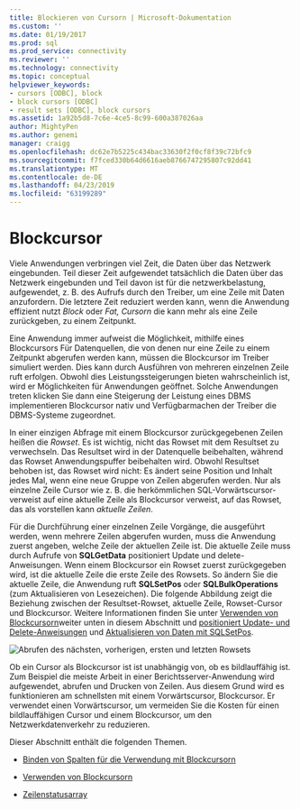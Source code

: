```yaml
---
title: Blockieren von Cursorn | Microsoft-Dokumentation
ms.custom: ''
ms.date: 01/19/2017
ms.prod: sql
ms.prod_service: connectivity
ms.reviewer: ''
ms.technology: connectivity
ms.topic: conceptual
helpviewer_keywords:
- cursors [ODBC], block
- block cursors [ODBC]
- result sets [ODBC], block cursors
ms.assetid: 1a92b5d8-7c6e-4ce5-8c99-600a387026aa
author: MightyPen
ms.author: genemi
manager: craigg
ms.openlocfilehash: dc62e7b5225c434bac33630f2f0cf8f39c72bfc9
ms.sourcegitcommit: f7fced330b64d6616aeb8766747295807c92dd41
ms.translationtype: MT
ms.contentlocale: de-DE
ms.lasthandoff: 04/23/2019
ms.locfileid: "63199289"
---
```

# <a name="block-cursors"></a>Blockcursor
Viele Anwendungen verbringen viel Zeit, die Daten über das Netzwerk eingebunden. Teil dieser Zeit aufgewendet tatsächlich die Daten über das Netzwerk eingebunden und Teil davon ist für die netzwerkbelastung, aufgewendet, z. B. des Aufrufs durch den Treiber, um eine Zeile mit Daten anzufordern. Die letztere Zeit reduziert werden kann, wenn die Anwendung effizient nutzt *Block* oder *Fat,* *Cursorn* die kann mehr als eine Zeile zurückgeben, zu einem Zeitpunkt.  
  
 Eine Anwendung immer aufweist die Möglichkeit, mithilfe eines Blockcursors Für Datenquellen, die von denen nur eine Zeile zu einem Zeitpunkt abgerufen werden kann, müssen die Blockcursor im Treiber simuliert werden. Dies kann durch Ausführen von mehreren einzelnen Zeile ruft erfolgen. Obwohl dies Leistungssteigerungen bieten wahrscheinlich ist, wird er Möglichkeiten für Anwendungen geöffnet. Solche Anwendungen treten klicken Sie dann eine Steigerung der Leistung eines DBMS implementieren Blockcursor nativ und Verfügbarmachen der Treiber die DBMS-Systeme zugeordnet.  
  
 In einer einzigen Abfrage mit einem Blockcursor zurückgegebenen Zeilen heißen die *Rowset*. Es ist wichtig, nicht das Rowset mit dem Resultset zu verwechseln. Das Resultset wird in der Datenquelle beibehalten, während das Rowset Anwendungspuffer beibehalten wird. Obwohl Resultset behoben ist, das Rowset wird nicht: Es ändert seine Position und Inhalt jedes Mal, wenn eine neue Gruppe von Zeilen abgerufen werden. Nur als einzelne Zeile Cursor wie z. B. die herkömmlichen SQL-Vorwärtscursor-verweist auf eine aktuelle Zeile als Blockcursor verweist, auf das Rowset, das als vorstellen kann *aktuelle Zeilen*.  
  
 Für die Durchführung einer einzelnen Zeile Vorgänge, die ausgeführt werden, wenn mehrere Zeilen abgerufen wurden, muss die Anwendung zuerst angeben, welche Zeile der aktuellen Zeile ist. Die aktuelle Zeile muss durch Aufrufe von **SQLGetData** positioniert Update und delete-Anweisungen. Wenn einem Blockcursor ein Rowset zuerst zurückgegeben wird, ist die aktuelle Zeile die erste Zeile des Rowsets. So ändern Sie die aktuelle Zeile, die Anwendung ruft **SQLSetPos** oder **SQLBulkOperations** (zum Aktualisieren von Lesezeichen). Die folgende Abbildung zeigt die Beziehung zwischen der Resultset-Rowset, aktuelle Zeile, Rowset-Cursor und Blockcursor. Weitere Informationen finden Sie unter [Verwenden von Blockcursorn](../../../odbc/reference/develop-app/using-block-cursors.md)weiter unten in diesem Abschnitt und [positioniert Update- und Delete-Anweisungen](../../../odbc/reference/develop-app/positioned-update-and-delete-statements.md) und [Aktualisieren von Daten mit SQLSetPos](../../../odbc/reference/develop-app/updating-data-with-sqlsetpos.md).  
  
 ![Abrufen des nächsten, vorherigen, ersten und letzten Rowsets](../../../odbc/reference/develop-app/media/pr20_2.gif "pr20_2")  
  
 Ob ein Cursor als Blockcursor ist ist unabhängig von, ob es bildlauffähig ist. Zum Beispiel die meiste Arbeit in einer Berichtsserver-Anwendung wird aufgewendet, abrufen und Drucken von Zeilen. Aus diesem Grund wird es funktionieren am schnellsten mit einem Vorwärtscursor, Blockcursor. Er verwendet einen Vorwärtscursor, um vermeiden Sie die Kosten für einen bildlauffähigen Cursor und einem Blockcursor, um den Netzwerkdatenverkehr zu reduzieren.  
  
 Dieser Abschnitt enthält die folgenden Themen.  
  
-   [Binden von Spalten für die Verwendung mit Blockcursorn](../../../odbc/reference/develop-app/binding-columns-for-use-with-block-cursors.md)  
  
-   [Verwenden von Blockcursorn](../../../odbc/reference/develop-app/using-block-cursors.md)  
  
-   [Zeilenstatusarray](../../../odbc/reference/develop-app/row-status-array.md)

